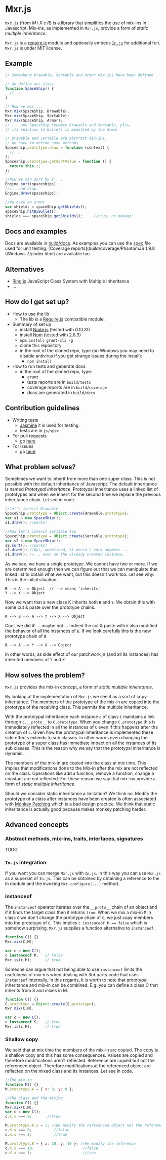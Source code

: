 # Mxr.js #

`Mxr.js` (from _M_ i _X_ e _R_) is a library that simplifies the use of mix-ins in Javascript. Mix-ins, as implemented in `Mxr.js`, provide a form of *static multiple inheritance*.

`Mxr.js` is a [require.js](http://requirejs.org/) module and optionally embeds [`In.js`](https://github.com/valentinomiazzo/in_js) for additional fun. `Mxr.js` is under MIT license.

## Example ##

```javascript
// Somewhere Drawable, Sortable and Armor mix-ins have been defined

// We define our class
function SpaceShip() {
  //...
}

// Now we mix ...
Mxr.mix(SpaceShip, Drawable);
Mxr.mix(SpaceShip, Sortable);
Mxr.mix(SpaceShip, Armor);
// ... and SpaceShip becomes Drawable and Sortable, plus,
// its reaction to bullets is modified by the Armor

// Drawable and Sortable are abstract mix-ins.
// We have to define some methods
Spaceship.prototype.draw = function (context) {
  //...
};
Spaceship.prototype.getSortValue = function () {
  return this.z;
};

//Now we can sort by z ...
Engine.sort(spaceships);
//... and draw.
Engine.draw(spaceships);

//We have an armor
var shields = spaceShip.getShields();
spaceShip.hitByBullet();
shields === spaceShip.getShields();     //true, no damage!
```

## Docs and examples ##

Docs are available in [build/docs](build/docs).
As examples you can use the [spec](js/spec/Mxr.js) file used for unit testing. [Coverage reports](build/coverage/PhantomJS 1.9.8 (Windows 7)/index.html) are available too.

## Alternatives ##

* [Ring.js](http://ringjs.neoname.eu/) JavaScript Class System with Multiple Inheritance
* ...

## How do I get set up? ##

* How to use the lib
    * The lib is a [Require.js](http://require.js) compatible module.
* Summary of set up
    * install [Node.js](http://nodejs.org/) (tested with 0.10.31)
    * install [Npm](https://www.npmjs.com/) (tested with 2.8.3)
    * `npm install grunt-cli -g`
    * clone this repository
    * in the root of the cloned repo, type (on Windows you may need to disable antivirus if you get strange issues during the install):
        * `npm install`
* How to run tests and generate docs
    * in the root of the cloned repo, type:
        * `grunt`
        * tests reports are in `build/tests`
        * coverage reports are in `build/coverage`
        * docs are generated in `build/docs`

## Contribution guidelines ##

* Writing tests
    * [Jasmine](https://jasmine.github.io/) it is used for testing.
    * tests are in `js/spec`
* For pull requests
    * go [here](../../pulls)
* For issues
    * go [here](../../issues)

## What problem solves? ##

Sometimes we want to inherit from more than one super class. This is not possible with the default inheritance of Javascript. The default inheritance is named *Prototypal Inheritance*.
Prototypal inheritance uses a linked list of prototypes and when we inherit for the second time we replace the previous inheritance chain. Let see in code.

```javascript
//Let's inherit Drawable
SpaceShip.prototype = Object.create(Drawable.prototype);
var s1 = new SpaceShip();
s1.draw(); //works!

//Now let's inherit Sortable too
SpaceShip.prototype = Object.create(Sortable.prototype);
var s2 = new SpaceShip();
s2.sort(); //works!
s2.draw(); //Ops, undefined, it doesn't work anymore ...
s1.draw(); //... even on the already created instance.
```

As we see, we have a single prototype.  We cannot have two or more.
If we are determined enough then we can figure out that we can manipulate that linked list to obtain what we want, but this doesn't work too. Let see why. This is the initial situation:

    B --> A --> Object  // --> means 'inherits'
    Y --> X --> Object

Now we want that a new class K inherits both `B` and `Y`.
We obtain this with some cut & paste over the prototype chains.

    K --> B --> A --> Y --> X --> Object

Cool, we did it! ... maybe not ...
Indeed the cut & paste with `K` also modified the behavior of all the instances of `B`.
If we look carefully this is the new prototype chain of `B`

    B --> A --> Y --> X --> Object

In other words, as side effect of our patchwork, `B` (and all its instances) has inherited members of `Y` and `X`.

## How solves the problem? ##

`Mxr.js` provides the mix-in concept, a form of *static multiple inheritance*.

By looking at the implementation of `Mxr.js` we see it as a sort of copy-inheritance. The members of the prototype of the mix-in are copied into the prototype of the receiving class. This permits the multiple inheritance.

With the prototypal inheritance each instance `c` of class `C` maintains a link through `c.__proto__` to `C.prototype`.
When you change `C.prototype` this is immediately reflected in all the instances of `C` even if this happens after the creation of `c`. Given how the prototypal inheritance is implemented these side effects extends to sub classes. In other words even changing the prototype of a super class has immediate impact on all the instances of its sub classes.
This is the reason why we say that the prototypal inheritance is dynamic.

The members of the mix-in are copied into the class at mix time. This implies that modifications done to the Mix-in after the mix are not reflected on the class. Operations like add a function, remove a function, change a constant are not reflected.
For these reason we say that mix-ins provide a form of *static multiple inheritance*.

Should we consider static inheritance a limitation? We think no. Modify the prototype of a class after instances have been created is often associated with [Monkey Patching ](https://en.wikipedia.org/wiki/Monkey_patch) which is a bad design practice. We think that static inheritance is actually good because makes monkey patching harder.

## Advanced concepts ##

### Abstract methods, mix-ins, traits, interfaces, signatures ###

TODO

### `In.js` integration ###

If you want you can merge `Mxr.js` with `In.js`. In this way you can use `Mxr.js` as a superset of `In.js`.
This can be obtained by obtaining a reference to the In module and the invoking `Mxr.configure(...)` method.

### instanceof ###

The `instanceof` operator iterates over the `__proto__` chain of an object and if it finds the target class then it returns `true`.
When we mix a mix-in `M` in class `C` we don't change the prototype chain of `C`, we just copy members into the prototype of `C`.
This implies `c instanceof M == false` which is somehow surprising. `Mxr.js` supplies a function alternative to `instanceof`.

```javascript
function C() {}
Mxr.mix(C,M);

var c = new C();
c instanceof M;   // false
Mxr.is(c,M);      // true
```

Someone can argue that not being able to use `instanceof` limits the usefulness of mix-ins when dealing with 3rd party code that uses `instanceof` internally. In this regards, it is worth to note that prototypal inheritance and mix-in can be combined.
E.g. you can define a class C that inherits from S and mixes in M.

```javascript
function C() {}
C.prototype = Object.create(S.prototype);
Mxr.mix(C,M);

var c = new C();
c instanceof S;   // true
Mxr.is(c,M);      // true
```

### Shallow copy ###

We said that at mix time the members of the mix-in are copied. The copy is a shallow copy and this has some consequences.
Values are copied and therefore modifications aren't reflected. Reference are copied but not the referenced object.
Therefore modifications at the referenced object are reflected on the mixed class and its instances. Let see in code.

```javascript
//The mix-in
function M() {}
M.prototype.K = { x: 0, y: 0 };

//The class and the mixing
function C() {}
Mxr.mix(C,M);
var c = new C();
c.K.x === 0;       //true

M.prototype.K.x = 1; //We modify the referenced object not the reference
c.K.x === 0;          //false
c.K.x === 1;          //true

M.prototype.K = { x: 10, y: 10 }; //We modify the reference
c.K.x === 10;                      //false
c.K.x === 1;                       //true
```